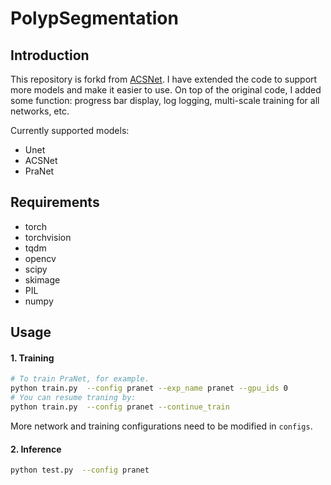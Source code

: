 #  PolypSegmentation

##  Introduction

This repository is forkd from [ACSNet](https://github.com/ReaFly/ACSNet). I have extended the code to support more models and make it easier to use.
On top of the original code, I added some function: progress bar display, log logging, multi-scale training for all networks, etc.

Currently supported models:
* Unet
* ACSNet
* PraNet


##  Requirements

* torch
* torchvision 
* tqdm
* opencv
* scipy
* skimage
* PIL
* numpy

##  Usage

####  1. Training

```bash
# To train PraNet, for example.
python train.py  --config pranet --exp_name pranet --gpu_ids 0
# You can resume traning by:
python train.py  --config pranet --continue_train
```

More network and training configurations need to be modified in `configs`.

####  2. Inference

```bash
python test.py  --config pranet 
```






